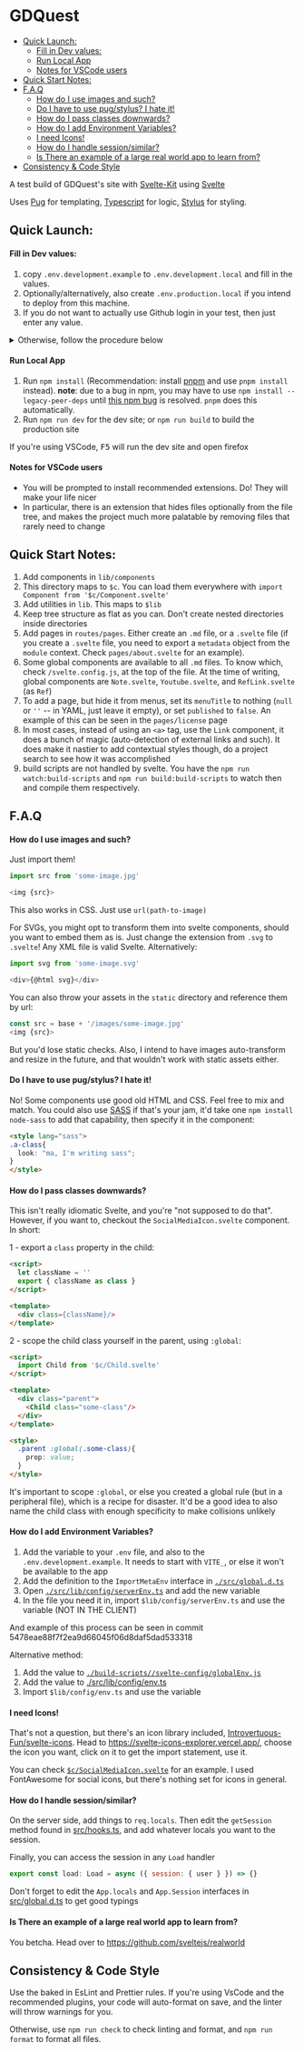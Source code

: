 # GDQuest <!-- omit in toc -->

- [Quick Launch:](#quick-launch)
    - [Fill in Dev values:](#fill-in-dev-values)
    - [Run Local App](#run-local-app)
    - [Notes for VSCode users](#notes-for-vscode-users)
- [Quick Start Notes:](#quick-start-notes)
- [F.A.Q](#faq)
    - [How do I use images and such?](#how-do-i-use-images-and-such)
    - [Do I have to use pug/stylus? I hate it!](#do-i-have-to-use-pugstylus-i-hate-it)
    - [How do I pass classes downwards?](#how-do-i-pass-classes-downwards)
    - [How do I add Environment Variables?](#how-do-i-add-environment-variables)
    - [I need Icons!](#i-need-icons)
    - [How do I handle session/similar?](#how-do-i-handle-sessionsimilar)
    - [Is There an example of a large real world app to learn from?](#is-there-an-example-of-a-large-real-world-app-to-learn-from)
- [Consistency & Code Style](#consistency--code-style)

A test build of GDQuest's site with [Svelte-Kit](https://kit.svelte.dev/docs) using [Svelte](https://svelte.dev/docs)

Uses [Pug](https://pugjs.org/api/getting-started.html) for templating, [Typescript](https://www.typescriptlang.org/) for logic, [Stylus](https://stylus-lang.com/) for styling.

## Quick Launch:

#### Fill in Dev values:

1. copy `.env.development.example` to `.env.development.local` and fill in the values.
2. Optionally/alternatively, also create `.env.production.local` if you intend to deploy from this machine.
3. If you do not want to actually use Github login in your test, then just enter any value.

<details> 
<summary>Otherwise, follow the procedure below</summary>

1. head to https://github.com/settings/applications/new
2. Create a new application, set its URL to `http://localhost:3000`, and its callback URL to `http://localhost:3000/profile/callback`. Use any value you like for every other field.
3. Click <kbd>Register Application</kbd>

</details>


#### Run Local App

1. Run `npm install` (Recommendation: install [pnpm](https://pnpm.io/) and use `pnpm install` instead). **note**: due to a bug in npm, you may have to use `npm install --legacy-peer-deps` until [this npm bug](https://github.com/npm/cli/issues/3666) is resolved. `pnpm` does this automatically.
2. Run `npm run dev` for the dev site; or `npm run build` to build the production site

If you're using VSCode, <kbd>F5</kbd> will run the dev site and open firefox

#### Notes for VSCode users

- You will be prompted to install recommended extensions. Do! They will make your life nicer
- In particular, there is an extension that hides files optionally from the file tree, and makes the project much more palatable by removing files that rarely need to change


## Quick Start Notes:

1. Add components in `lib/components`
2. This directory maps to `$c`. You can load them everywhere with `import Component from '$c/Component.svelte'`
3. Add utilities in `lib`. This maps to `$lib`
4. Keep tree structure as flat as you can. Don't create nested directories inside directories
5. Add pages in `routes/pages`. Either create an `.md` file, or a `.svelte` file (if you create a `.svelte` file, you need to export a `metadata` object from the `module` context. Check `pages/about.svelte` for an example).
6. Some global components are available to all `.md` files. To know which, check `/svelte.config.js`, at the top of the file. At the time of writing, global components are `Note.svelte`, `Youtube.svelte`, and `RefLink.svelte` (as `Ref`)
7. To add a page, but hide it from menus, set its `menuTitle` to nothing (`null` or `''` -- in YAML, just leave it empty), or set `published` to `false`. An example of this can be seen in the `pages/license` page
8. In most cases, instead of using an `<a>` tag, use the `Link` component, it does a bunch of magic (auto-detection of external links and such). It does make it nastier to add contextual styles though, do a project search to see how it was accomplished
9. build scripts are not handled by svelte. You have the `npm run watch:build-scripts` and `npm run build:build-scripts` to watch then and compile them respectively.

## F.A.Q

#### How do I use images and such?

Just import them!

```js
import src from 'some-image.jpg'

<img {src}>
```

This also works in CSS. Just use `url(path-to-image)`

For SVGs, you might opt to transform them into svelte components, should you want to embed them as is. Just change the extension from `.svg` to `.svelte`! Any XML file is valid Svelte. Alternatively:

```js
import svg from 'some-image.svg'

<div>{@html svg}</div>
```

You can also throw your assets in the `static` directory and reference them by url:

```js
const src = base + '/images/some-image.jpg'
<img {src}>
```

But you'd lose static checks. Also, I intend to have images auto-transform and resize in the future, and that wouldn't work with static assets either.


#### Do I have to use pug/stylus? I hate it!

No! Some components use good old HTML and CSS. Feel free to mix and match. You could also use [SASS](https://sass-lang.com/) if that's your jam, it'd take one `npm install node-sass` to add that capability, then specify it in the component: 

```html
<style lang="sass">
.a-class{
  look: "ma, I'm writing sass";
}
</style>
```

#### How do I pass classes downwards?

This isn't really idiomatic Svelte, and you're "not supposed to do that". However, if you want to, checkout the `SocialMediaIcon.svelte` component. In short:

1 - export a `class` property in the child:

```html
<script>
  let className = ''
  export { className as class }
</script>

<template>
  <div class={className}/>
</template>
```

2 - scope the child class yourself in the parent, using `:global`:

```html
<script>
  import Child from '$c/Child.svelte'
</script>

<template>
  <div class="parent">
    <Child class="some-class"/>
  </div>
</template>

<style>
  .parent :global(.some-class){
    prop: value;
  }
</style>
```

It's important to scope `:global`, or else you created a global rule (but in a peripheral file), which is a recipe for disaster. It'd be a good idea to also name the child class with enough specificity to make collisions unlikely

#### How do I add Environment Variables?

1. Add the variable to your `.env` file, and also to the `.env.development.example`. It needs to start with `VITE_`, or else it won't be available to the app
2. Add the definition to the `ImportMetaEnv` interface in [`./src/global.d.ts`](./src/global.d.ts)
3. Open [`./src/lib/config/serverEnv.ts`](./src/lib/config/serverEnv.ts) and add the new variable
4. In the file you need it in, import `$lib/config/serverEnv.ts` and use the variable (NOT IN THE CLIENT)

And example of this process can be seen in commit 5478eae88f7f2ea9d66045f06d8daf5dad533318

Alternative method:

1. Add the value to [`./build-scripts//svelte-config/globalEnv.js`](./build-scripts//svelte-config/globalEnv.js)
2. Add the value to [./src/lib/config/env.ts](./src/lib/config/env.ts)
3. Import `$lib/config/env.ts` and use the variable

#### I need Icons!

That's not a question, but there's an icon library included, [Introvertuous-Fun/svelte-icons](https://github.com/Introvertuous-Fun/svelte-icons). Head to https://svelte-icons-explorer.vercel.app/, choose the icon you want, click on it to get the import statement, use it.

You can check [`$c/SocialMediaIcon.svelte`](./src/lib/components/SocialMediaIcon.svelte) for an example. I used FontAwesome for social icons, but there's nothing set for icons in general.

#### How do I handle session/similar?

On the server side, add things to `req.locals`. Then edit the `getSession` method found in [src/hooks.ts](./src/hooks.ts), and add whatever locals you want to the session.

Finally, you can access the session in any `Load` handler

```js
export const load: Load = async ({ session: { user } }) => {}
```

Don't forget to edit the `App.locals` and `App.Session` interfaces in [src/global.d.ts](./src/global.d.ts) to get good typings 

#### Is There an example of a large real world app to learn from?

You betcha. Head over to https://github.com/sveltejs/realworld

## Consistency & Code Style

Use the baked in EsLint and Prettier rules. If you're using VsCode and the recommended plugins, your code will auto-format on save, and the linter will throw warnings for you.

Otherwise, use `npm run check` to check linting and format, and `npm run format` to format all files.